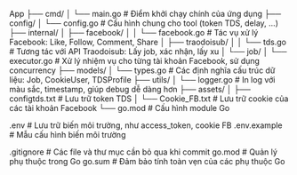 App
├── cmd/
│   └── main.go                 # Điểm khởi chạy chính của ứng dụng
├── config/
│   └── config.go               # Cấu hình chung cho tool (token TDS, delay, ...)
├── internal/
│   ├── facebook/
│   │   └── facebook.go         # Tác vụ xử lý Facebook: Like, Follow, Comment, Share
│   ├── traodoisub/
│   │   └── tds.go              # Tương tác với API Traodoisub: Lấy job, xác nhận, lấy xu
│   └── job/
│       └── executor.go         # Xử lý nhiệm vụ cho từng tài khoản Facebook, sử dụng concurrency
├── models/
│   └── types.go                # Các định nghĩa cấu trúc dữ liệu: Job, CookieUser, TDSProfile
├── utils/
│   └── logger.go               # In log với màu sắc, timestamp, giúp debug dễ dàng hơn
├── assets/
│   ├── configtds.txt           # Lưu trữ token TDS
│   └── Cookie_FB.txt           # Lưu trữ cookie của các tài khoản Facebook
└── go.mod                      # Cấu hình module Go


.env                            # Lưu trữ biến môi trường, như access_token, cookie FB
.env.example                    # Mẫu cấu hình biến môi trường

.gitignore                       # Các file và thư mục cần bỏ qua khi commit
go.mod                           # Quản lý phụ thuộc trong Go
go.sum                           # Đảm bảo tính toàn vẹn của các phụ thuộc Go


